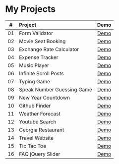 # My Projects

|  #  | Project                    |                                    Demo                                     |
| :-: | :------------------------- | :-------------------------------------------------------------------------: |
| 01  | Form Validator             |    [Demo](https://hff2.github.io/My-Projects/Form_Validator/index.html)     |
| 02  | Movie Seat Booking         |     [Demo](https://hff2.github.io/My-Projects/Seat_Booking/index.html)      |
| 03  | Exchange Rate Calculator   |     [Demo](https://hff2.github.io/My-Projects/Exchage_Rate/index.html)      |
| 04  | Expense Tracker            |    [Demo](https://hff2.github.io/My-Projects/Expense_Tracker/index.html)    |
| 05  | Music Player               |     [Demo](https://hff2.github.io/My-Projects/Music_Player/index.html)      |
| 06  | Infinite Scroll Posts      |    [Demo](https://hff2.github.io/My-Projects/Infinite_Scroll/index.html)    |
| 07  | Typing Game                |      [Demo](https://hff2.github.io/My-Projects/Typing_Game/index.html)      |
| 08  | Speak Number Guessing Game | [Demo](https://hff2.github.io/My-Projects/Speak_Number_Guessing/index.html) |
| 09  | New Year Countdown         |  [Demo](https://hff2.github.io/My-Projects/New_Year_Countdown/index.html)   |
| 10  | Github Finder              |     [Demo](https://hff2.github.io/My-Projects/Github_Finder/index.html)     |
| 11  | Weather Forecast           |   [Demo](https://hff2.github.io/My-Projects/Weather_Forecast/index.html)    |
| 12  | Youtube Search             |    [Demo](https://hff2.github.io/My-Projects/Youtube_Search/index.html)     |
| 13  | Georgia Restaurant         |  [Demo](https://hff2.github.io/My-Projects/Georgia_Restaurant/index.html)   |
| 14  | Travel Website             |    [Demo](https://hff2.github.io/My-Projects/Travel_Website/index.html)     |
| 15  | Tic Tac Toe                |      [Demo](https://hff2.github.io/My-Projects/Tic_Tac_Toe/index.html)      |
| 16  | FAQ jQuery Slider          |      [Demo](https://hff2.github.io/My-Projects/Faq_Slider/index.html)       |
